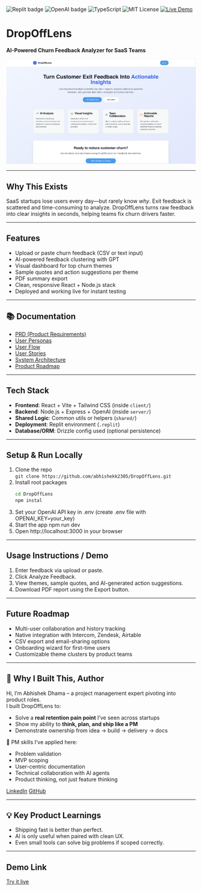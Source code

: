 ![Replit badge](https://img.shields.io/badge/Built%20with-Replit-blue?logo=replit)
![OpenAI badge](https://img.shields.io/badge/AI-GPT--4-green?logo=openai)
![TypeScript](https://img.shields.io/badge/TypeScript-Strict-blue?logo=typescript)
![MIT License](https://img.shields.io/badge/License-MIT-brightgreen)
[![Live Demo](https://img.shields.io/badge/Demo-LIVE-blue)](https://churn-lens-abhishekdhama18.replit.app/)


# DropOffLens

**AI-Powered Churn Feedback Analyzer for SaaS Teams**

![DropOffLens Homepage Demo](./docs/dropofflens_homepage.png)


---

##  Why This Exists

SaaS startups lose users every day—but rarely know *why*. Exit feedback is scattered and time-consuming to analyze. DropOffLens turns raw feedback into clear insights in seconds, helping teams fix churn drivers faster.

---

##  Features

- Upload or paste churn feedback (CSV or text input)
- AI-powered feedback clustering with GPT
- Visual dashboard for top churn themes
- Sample quotes and action suggestions per theme
- PDF summary export
- Clean, responsive React + Node.js stack
- Deployed and working live for instant testing

---

## 📚 Documentation

- [PRD (Product Requirements)](./docs/PRD.md)
- [User Personas](./docs/user-personas.md)
- [User Flow](./docs/user-flow.md)
- [User Stories](./docs/user-stories.md)
- [System Architecture](./docs/architecture.md)
- [Product Roadmap](./docs/roadmap.md)

---


##  Tech Stack

- **Frontend**: React + Vite + Tailwind CSS (inside `client/`)
- **Backend**: Node.js + Express + OpenAI (inside `server/`)
- **Shared Logic**: Common utils or helpers (`shared/`)
- **Deployment**: Replit environment (`.replit`)
- **Database/ORM**: Drizzle config used (optional persistence)

---

##  Setup & Run Locally

1. Clone the repo  
   `git clone https://github.com/abhishekk2305/DropOffLens.git`  
2. Install root packages  
   ```bash
   cd DropOffLens
   npm instal
3. Set your OpenAI API key in .env (create .env file with OPENAI_KEY=your_key)
4. Start the app
   npm run dev
5. Open http://localhost:3000 in your browser

---

## Usage Instructions / Demo

1. Enter feedback via upload or paste.
2. Click Analyze Feedback.
3. View themes, sample quotes, and AI-generated action suggestions.
4. Download PDF report using the Export button.

---

## Future Roadmap

- Multi-user collaboration and history tracking
- Native integration with Intercom, Zendesk, Airtable
- CSV export and email-sharing options
- Onboarding wizard for first-time users
- Customizable theme clusters by product teams

---

## 🎯 Why I Built This, Author

Hi, I’m Abhishek Dhama – a project management expert pivoting into product roles.  
I built DropOffLens to:

- Solve a **real retention pain point** I’ve seen across startups
- Show my ability to **think, plan, and ship like a PM**
- Demonstrate ownership from idea → build → delivery → docs

🧠 PM skills I’ve applied here:
- Problem validation
- MVP scoping
- User-centric documentation
- Technical collaboration with AI agents
- Product thinking, not just feature thinking

[LinkedIn](https://www.linkedin.com/in/abhishekkdhama/)
[GitHub](https://github.com/abhishekk2305)

---

## 💡 Key Product Learnings

- Shipping fast is better than perfect.
- AI is only useful when paired with clean UX.
- Even small tools can solve big problems if scoped correctly.

---

## Demo Link
[Try it live](https://churn-lens-abhishekdhama18.replit.app/)



   
